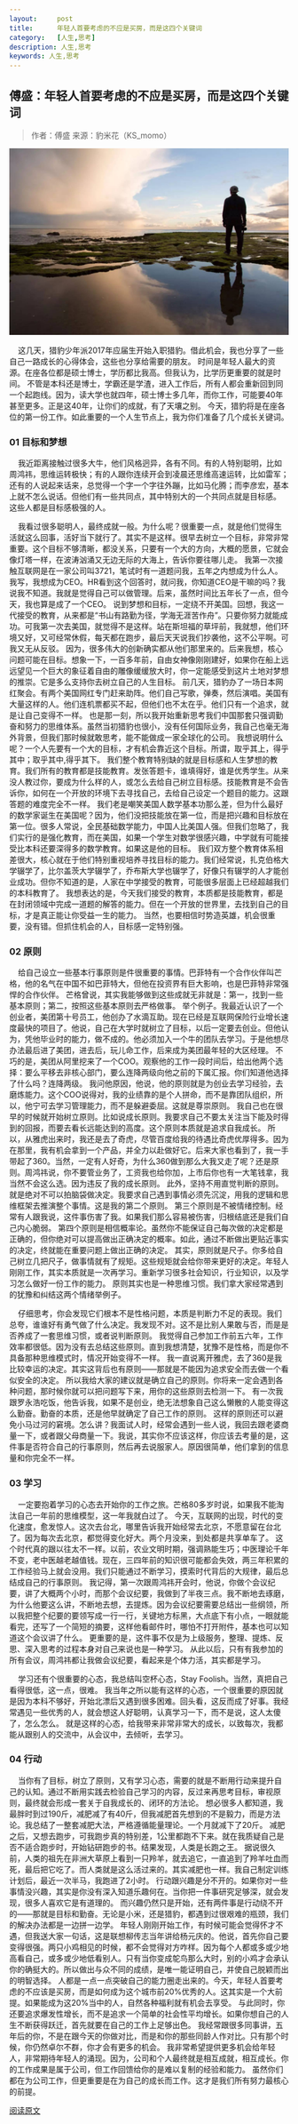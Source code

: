```yaml
---
layout:     post
title:      年轻人首要考虑的不应是买房，而是这四个关键词​
category:   [人生,思考]
description: 人生,思考
keywords: 人生,思考
---
```


## 傅盛：年轻人首要考虑的不应是买房，而是这四个关键词​

> 作者：傅盛
> 来源：豹米花（KS_momo）

![背景图](/assets/images/keep-learn/0.jpeg)

&nbsp;&nbsp;&nbsp;&nbsp;这几天，猎豹少年派2017年应届生开始入职猎豹。借此机会，我也分享了一些自己一路成长的心得体会，这些也分享给需要的朋友。
时间是年轻人最大的资源。在座各位都是硕士博士，学历都比我高。但我认为，比学历更重要的就是时间。
不管是本科还是博士，学霸还是学渣，进入工作后，所有人都会重新回到同一个起跑线。因为，读大学也就四年，硕士博士多几年，而你工作，可能要40年甚至更多。正是这40年，让你们的成就，有了天壤之别。
今天，猎豹将是在座各位的第一份工作。如此重要的一个人生节点上，我为你们准备了几个成长关键词。

### 01 目标和梦想

&nbsp;&nbsp;&nbsp;&nbsp;我近距离接触过很多大牛，他们风格迥异，各有不同。有的人特别聪明，比如周鸿祎，思维运转极快；有的人跟你连续开会到凌晨还思维高速运转，比如雷军；还有的人说起来话来，总觉得一个字一个字往外蹦，比如马化腾；而李彦宏，基本上就不怎么说话。但他们有一些共同点，其中特别大的一个共同点就是目标感。
这些人都是目标感极强的人。

&nbsp;&nbsp;&nbsp;&nbsp;我看过很多聪明人，最终成就一般。为什么呢？很重要一点，就是他们觉得生活就这么回事，活好当下就行了。其实不是这样。很早去树立一个目标，非常非常重要。这个目标不够清晰，都没关系，只要有一个大的方向，大概的愿景，它就会像灯塔一样，在波涛汹涌又无边无际的大海上，告诉你要往哪儿走。
我第一次接触互联网是在一家公司叫3721，笔试时有一道题问我，五年之内想成为什么人。我写，我想成为CEO。HR看到这个回答时，就问我，你知道CEO是干嘛的吗？我说我不知道。我就是觉得自己可以做管理。后来，虽然时间比五年长了一点，但今天，我也算是成了一个CEO。
说到梦想和目标，一定绕不开美国。回想，我这一代接受的教育，从来都是“书山有路勤为径，学海无涯苦作舟”。只要你努力就能成功。可我第一次去美国，就觉得不是这样。站在斯坦福的草坪前，我就想，他们环境又好，又可经常休假，每天都在跑步，最后天天说我们抄袭他，这不公平啊。可我又无从反驳。
因为，很多伟大的创新确实都从他们那里来的。后来我想，核心问题可能在目标。想象一下，一百多年前，自由女神像刚刚建好，如果你在船上远远望见一个巨大的象征着自由的雕像缓缓放大时，你一定能感受到这片土地对梦想的推崇。它是多么支持你去树立自己的人生目标。
前几天，猎豹办了一场日本网红聚会。有两个美国网红专门赶来助阵。他们自己写歌，弹奏，然后演唱。美国有大量这样的人。他们连机票都买不起，但他们也不太在乎。他们只有一个追求，就是让自己变得不一样。
也是那一刻，所以我开始重新思考我们中国那套只强调勤奋和努力的思维体系。虽然当初猎豹也很小，没有任何国际业务，我自己也毫无海外背景，但我们那时候就敢思考，能不能做成一家全球化的公司。
我想说明什么呢？一个人先要有一个大的目标，才有机会靠近这个目标。所谓，取乎其上，得乎其中；取乎其中,得乎其下。
我们整个教育特别缺的就是目标感和人生梦想的教育。我们所有的教育都是技能教育。发张答题卡，谁填得好，谁是优秀学生。从来没人教过你，要成为什么样的人，或怎么去给自己树立目标感。技能教育是不会告诉你，如何在一个开放的环境下去寻找自己，去给自己设定一个题目的能力。这跟答题的难度完全不一样。
我们老是嘲笑美国人数学基本功那么差，但为什么最好的数学家诞生在美国呢？因为，他们没把技能放在第一位，而是把兴趣和目标放在第一位。很多人常说，全民基础数学能力，中国人比美国人强。但我们忽略了，我们实行的是强化教育，而在美国，如果一个学生对数学很感兴趣，中学就有可能接受比本科还要深得多的数学教育。如果这是他的目标。
我们双方整个教育体系相差很大，核心就在于他们特别重视培养寻找目标的能力。我们经常说，扎克伯格大学辍学了，比尔盖茨大学辍学了，乔布斯大学也辍学了，好像只有辍学的人才能创业成功。但你不知道的是，人家在中学接受的教育，可能很多层面上已经超越我们的本科教育了。
我想表达的是，今天我们接受的教育，本质都是技能教育，都是在封闭领域中完成一道题的解答的能力。但在一个开放的世界里，去找到自己的目标，才是真正能让你受益一生的能力。
当然，也要相信时势造英雄，机会很重要，没有错。但抓住机会的人，目标感一定特别强。

### 02 原则

&nbsp;&nbsp;&nbsp;&nbsp;给自己设立一些基本行事原则是件很重要的事情。巴菲特有一个合作伙伴叫芒格，他的名气在中国不如巴菲特大，但他在投资界有巨大影响，也是巴菲特非常强悍的合作伙伴。
芒格曾说，其实我能够做到这些成就无非就是：第一，找到一些基本原则；第二，按照这些基本原则去严格做事。
举个例子。我最近认识了一个创业者，美团第十号员工，他创办了水滴互助。现在已经是互联网保险行业增长速度最快的项目了。他说，自己在大学时就树立了目标，以后一定要去创业。但他认为，凭他毕业时的能力，做不成的。他必须加入一个牛的团队去学习。于是他想尽办法最后进了美团，进去后，玩儿命工作，后来成为美团最年轻的大区经理。
不巧的是，美团从阿里挖来了一个COO。观察他的工作一段时间后，给出他两个选择：要么平移去非核心部门，要么连降两级向他之前的下属汇报。你们知道他选择了什么吗？连降两级。
我问他原因，他说，他的原则就是为创业去学习经验，去磨炼能力。这个COO说得对，我的业绩靠的是个人拼命，而不是靠团队组织，所以，他宁可去学习管理能力，而不是躲避委屈。这就是尊崇原则。
我自己也在很早的时候就开始树立原则。比如说成长原则。我要求自己不要太关注当下能及时得到的回报，而要去看长远能达到的高度。这个原则本质就是追求自我成长。
所以，从雅虎出来时，我还是去了奇虎，尽管百度给我的待遇比奇虎优厚得多。因为在那里，我有机会拿到一个产品，并全力以赴做好它。后来大家也看到了，我一手带起了360。当然，一定有人好奇，为什么360做到那么大我又走了呢？还是原则。周鸿祎说，你不要管业务了，工资我也给你加，上市后你也有一大笔钱拿，我当然不会这么选。因为违反了我的成长原则。
此外，坚持不用直觉判断的原则。就是绝对不可以拍脑袋做决定。我要求自己遇到事情必须先沉淀，用我的逻辑和思维框架去推演整个事情。这是我的第二个原则。
第三个原则是不被情绪控制。经常有人跟我说，这件事伤害了我。如果我们那么容易被伤害，归根结底还是我们自己内心脆弱。
第四个原则是相信概率论。虽然你不能保证自己每次做的决定都是正确的，但你绝对可以提高做出正确决定的概率。如此，通过不断做出更贴近事实的决定，终就能在重要问题上做出正确的决定。
其实，原则就是尺子。你多给自己树立几把尺子，做事情就有了规矩。这些规矩就会给你带来更好的决定。年轻人刚刚工作，其实本质就是一次再学习。重新学习很多社会知识，行业知识，以及学习怎么做好一份工作的能力。
原则其实也是一种思维习惯。我们拿大家经常遇到的犹豫和纠结这两个情绪举例子。

&nbsp;&nbsp;&nbsp;&nbsp;仔细思考，你会发现它们根本不是性格问题，本质是判断力不足的表现。我们总夸，谁谁好有勇气做了什么决定。我发现不对。这不是比别人果敢与否，而是是否养成了一套思维习惯，或者说判断原则。
我觉得自己参加工作前五六年，工作效率都很低。因为没有去总结这些原则。直到我想清楚，犹豫不是性格，而是你不具备那种思维模式时，情况开始变得不一样。
我一直说离开雅虎，去了360是我比较幸运的决定。其实这背后也有原则——那就是不能因为追求安全而去做一个看似安全的决定。
所以我给大家的建议就是确立自己的原则。你将来一定会遇到各种问题，那时候你就可以把问题写下来，用你的这些原则去检测一下。
有一次我跟罗永浩吃饭，他告诉我，如果不是创业，绝无法想象自己这么懒散的人能变得这么勤奋。勤奋的本质，还是他早就确定了自己工作的原则。
这样的原则还可以避免小马过河的窘境。怎么讲？我面试人时，经常会遇到一些人说，我回去跟老婆商量一下，或者跟父母商量一下。我说，其实你不应该这样，你应该去考量的是，这件事是否符合自己的行事原则，然后再去说服家人。原因很简单，他们拿到的信息量和你完全不一样。

### 03 学习

&nbsp;&nbsp;&nbsp;&nbsp;一定要抱着学习的心态去开始你的工作之旅。芒格80多岁时说，如果我不能淘汰自己一年前的思维模型，这一年我就白过了。
今天，互联网的出现，时代的变化速度，愈发惊人。这次去台北，哪里告诉我开始经常去北京，不愿意留在台北了。因为每次去北京，都觉得变化好大。两个月没来，到处都是共享单车了。
这个时代真的跟以往太不一样。以前，农业文明时期，强调熟能生巧；中医理论千年不变，老中医越老越值钱。现在，三四年前的知识很可能都会失效，两三年积累的工作经验马上就会没用。我们只能通过不断学习，摸索时代背后的大规律，最后总结成自己的行事原则。
我记得，第一次跟周鸿祎开会时，他说，你做个会议纪要，讲了大概两个小时，而那个会议纪要，我做到了半夜三点。我不断地去琢磨，为什么他要这么讲，不断地去想，去提炼。因为会议纪要需要总结出一些纲领，所以我把整个纪要的要领写成一行一行，关键地方标黑，大点底下有小点，一眼就能看完，还写了一个简短的摘要，这样他看邮件时，哪怕不打开附件，基本也可以知道这个会议讲了什么。
更重要的是，这件事不仅是为上级服务，整理、提炼、反思、深入思考的过程本身对自己来说也是一种学习。
从此以后，只有有我参加的所有会议，周鸿祎都让我做会议纪要，看起来是个体力活，其实都是学习。

&nbsp;&nbsp;&nbsp;&nbsp;学习还有个很重要的心态，我总结叫空杯心态，Stay Foolish。当然，真把自己看得很低，这一点，很难。
我当年之所以能有这样的心态，一个很重要的原因就是因为本科不够好，开始北漂后又遇到很多困难。回头看，这反而成了好事。我经常遇见一些优秀的人，就会想这人好聪明，认真学习一下，而不是说，这人太傻了，怎么怎么。
就是这样的心态，给我带来非常非常大的成长，以致每次，我都能从跟别人的交流中，从会议中，去倾听，去学习。

### 04 行动

&nbsp;&nbsp;&nbsp;&nbsp;当你有了目标，树立了原则，又有学习心态，需要的就是不断用行动来提升自己的认知。通过不断用实践去检验自己学习的内容，反过来再思考目标，审视原则，最终就会形成一套关于自我成长的、闭环的方法论。
想必很多人都知道，我最胖时到过190斤，减肥减了有40斤，但我减肥首先想到的不是毅力，而是方法论。我总结了一整套减肥大法，严格遵循能量理论。一个月就减下了20斤。
减肥之后，又想去跑步，可我跑步真的特别差，1公里都跑不下来。就在我质疑自己是否不适合跑步时，开始钻研跑步的书。结果发现，人类是长跑之王。
据说很久前，人类的祖先在非洲大草原上看到一只羚羊，就去追它，一直追到了羚羊吐血而死，最后把它吃了。而人类就是这么活过来的。其实减肥也一样。我自己制定训练计划后，最近一次半马，我跑进了2小时。
行动跟兴趣是分不开的。如果你对一些事情没兴趣，其实是你没有深入知道乐趣何在。当你把一件事研究足够深，就会发现，很多人喜欢它是有道理的。
而兴趣仍然只是开始，还有两件事是行动绕不开的——那就是目标和勤奋。无论是小米，还是猎豹，都遇到过很艰难的瓶颈，我们的解决办法都是一边拼一边学。
年轻人刚刚开始工作，有时候可能会觉得怀才不遇，但我送大家一句话，这是联想柳传志当年讲给杨元庆的。他说，首先你自己要变得很强。两只小鸡相见的时候，都不会觉得对方咋样。因为每个人都或多或少地高看自己，或多或少地低看别人。只有当你变成鸵鸟那么大时，别的小鸡才会承认你的确挺大的。所以做出与众不同的成绩，是唯一能证明自己，并使自己脱颖而出的明智选择。
人都是一点一点突破自己的能力圈走出来的。今天，年轻人首要考虑的不应该是买房，而是如何成为这个城市前20%优秀的人。这其实是一个大前提。如果能成为这20%当中的人，自然各种福利就有机会去享受。
与此同时，你还要追求爆发性增长，而不是追求一个简单的社会性平均增长。如果你想自己的人生不断获得跃迁，首先就要在自己的工作上足够出色。
我经常跟很多同事讲，五年后的你，不是在跟今天的你做对比，而是和你的那些同龄人作对比。只有那个时候，你仍然卓尔不群，你才会有更多的机会。
我非常希望提供更多机会给年轻人，非常期待年轻人的涌现。因为，公司和个人最终就是相互成就，相互成长。你的工作成果是属于公司，但工作回馈给你的是难以复制的经验和能力。
虽然你们都在为公司工作，但更重要是在为自己的成长而工作。这才是我们所有努力最核心的前提。


[阅读原文](http://mp.weixin.qq.com/s/5ViWJ1WOliHUidPmTjcSbQ)

